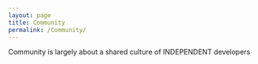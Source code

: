 ```yaml
---
layout: page
title: Community
permalink: /Community/
---
```



Community is largely about a shared culture of INDEPENDENT developers 

